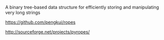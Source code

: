 
A binary tree-based data structure for efficiently storing and manipulating very long strings

https://github.com/pengkui/ropes

http://sourceforge.net/projects/pyropes/